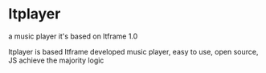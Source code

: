 # ltplayer
a music player it's based on ltframe 1.0


ltplayer is based ltframe developed music player, easy to use, open source, JS achieve the majority logic
